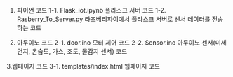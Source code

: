 1. 파이썬 코드
1-1. Flask_iot.ipynb 플라스크 서버 코드
1-2. Rasberry_To_Server.py 라즈베리파이에서 플라스크 서버로 센서 데이터를 전송하는 코드

2. 아두이노 코드
2-1. door.ino 모터 제어 코드
2-2. Sensor.ino 아두이노 센서(미세먼지, 온습도, 가스, 조도, 물감지 센서) 코드
   
3.웹페이지 코드
3-1. templates/index.html 웹페이지 코드
